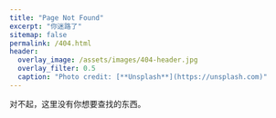 ```yaml
---
title: "Page Not Found"
excerpt: "你迷路了"
sitemap: false
permalink: /404.html
header:
  overlay_image: /assets/images/404-header.jpg
  overlay_filter: 0.5
  caption: "Photo credit: [**Unsplash**](https://unsplash.com)"
---
```


对不起，这里没有你想要查找的东西。
